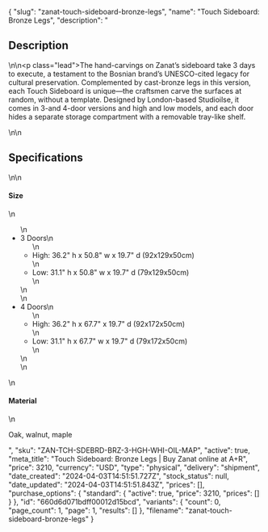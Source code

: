 {
  "slug": "zanat-touch-sideboard-bronze-legs",
  "name": "Touch Sideboard: Bronze Legs",
  "description": "<h2>Description</h2>\n<!-- split -->\n<p class=\"lead\">The hand-carvings on Zanat’s sideboard take 3 days to execute, a testament to the Bosnian brand’s UNESCO-cited legacy for cultural preservation. Complemented by cast-bronze legs in this version, each Touch Sideboard is unique—the craftsmen carve the surfaces at random, without a template. Designed by London-based Studioilse, it comes in 3-and 4-door versions and high and low models, and each door hides a separate storage compartment with a removable tray-like shelf.</p>\n<!-- split -->\n<h2>Specifications</h2>\n<!-- split -->\n<h4>Size</h4>\n<ul>\n<li>3 Doors\n<ul>\n<li>High: 36.2\" h x 50.8\" w x 19.7\" d (92x129x50cm)</li>\n<li>Low: 31.1\" h x 50.8\" w x 19.7\" d (79x129x50cm)</li>\n</ul>\n</li>\n<li>4 Doors\n<ul>\n<li>High: 36.2\" h x 67.7\" x 19.7\" d (92x172x50cm)</li>\n<li>Low: 31.1\" h x 67.7\" w x 19.7\" d (79x172x50cm)</li>\n</ul>\n</li>\n</ul>\n<h4>Material</h4>\n<p>Oak, walnut, maple</p>",
  "sku": "ZAN-TCH-SDEBRD-BRZ-3-HGH-WHI-OIL-MAP",
  "active": true,
  "meta_title": "Touch Sideboard: Bronze Legs | Buy Zanat online at A+R",
  "price": 3210,
  "currency": "USD",
  "type": "physical",
  "delivery": "shipment",
  "date_created": "2024-04-03T14:51:51.727Z",
  "stock_status": null,
  "date_updated": "2024-04-03T14:51:51.843Z",
  "prices": [],
  "purchase_options": {
    "standard": {
      "active": true,
      "price": 3210,
      "prices": []
    }
  },
  "id": "660d6d071bdff00012d15bcd",
  "variants": {
    "count": 0,
    "page_count": 1,
    "page": 1,
    "results": []
  },
  "filename": "zanat-touch-sideboard-bronze-legs"
}
